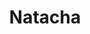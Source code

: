 ---
title: Natacha
date: 
draft: false

# descripcion
description : Conjunto de aros y dije de plata con cristal

materials: Plata 925

color: Plateado y cristal

dimensions: 0,7cm x 1,7cm (dije) - 0,7cm x 1,5cm (aros)

code: 06-18-0390

type: "Conjuntos"

categories: []

price: $3.040,00

# Images
# first image will be shown in the product page
images:
  # - image: "images/path_to_image"
  # La ubicacion de las imagenes es imagenes/Conjuntos/Conjuntos.Aros y Dije/06-18-0390-natacha
  - image: "./images/conjuntos/aros_y_dije/06-18-0390-redondo-cristal-chico_a.JPG"
  - image: "./images/conjuntos/aros_y_dije/06-18-0390-redondo-cristal-chico_b.JPG"
---